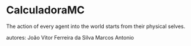 # CalculadoraMC

The action of every agent
into the world
starts
from their physical selves.

autores: 
João Vitor Ferreira da Silva
Marcos Antonio